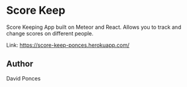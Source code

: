 # Score Keep
Score Keeping App built on Meteor and React. Allows you to track and change scores on different people.  

Link: https://score-keep-ponces.herokuapp.com/

## Author

David Ponces
